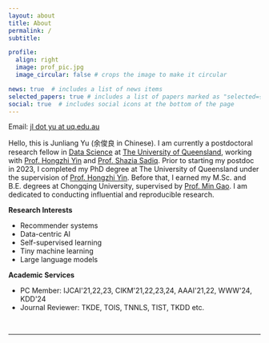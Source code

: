 ```yaml
---
layout: about
title: About
permalink: /
subtitle:

profile:
  align: right
  image: prof_pic.jpg
  image_circular: false # crops the image to make it circular

news: true  # includes a list of news items
selected_papers: true # includes a list of papers marked as "selected={true}"
social: true  # includes social icons at the bottom of the page
---
```

Email: <a href="">jl dot yu at uq.edu.au</a> 

Hello, this is Junliang Yu (余俊良 in Chinese). I am currently a postdoctoral research fellow in [Data Science](https://itee.uq.edu.au/data-science) at [The University of Queensland](https://www.uq.edu.au/), working with [Prof. Hongzhi Yin](https://sites.google.com/view/hongzhi-yin/home) and [Prof. Shazia Sadiq](https://scholar.google.com/citations?user=1Jo0EmIAAAAJ&hl=en). Prior to starting my postdoc in 2023, I completed my PhD degree at The University of Queensland under the supervision of [Prof. Hongzhi Yin](https://sites.google.com/view/hongzhi-yin/home). Before that, I earned my M.Sc. and B.E. degrees at Chongqing University, supervised by [Prof. Min Gao](http://www.cse.cqu.edu.cn/info/2095/7111.htm). I am dedicated to conducting influential and reproducible research. 

<b>Research Interests</b>
+ Recommender systems
+ Data-centric AI
+ Self-supervised learning
+ Tiny machine learning
+ Large language models

<b>Academic Services</b>
+ PC Member: IJCAI'21,22,23, CIKM'21,22,23,24, AAAI'21,22, WWW'24, KDD'24
+ Journal Reviewer: TKDE, TOIS, TNNLS, TIST, TKDD etc.

<br>
<hr>
